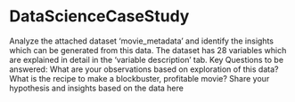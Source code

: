 # DataScienceCaseStudy
Analyze the attached dataset ‘movie_metadata’ and identify the insights which can be generated from this data. The dataset has 28 variables which are explained in detail in the ‘variable description’ tab.   Key Questions to be answered:  What are your observations based on exploration of this data? What is the recipe to make a blockbuster, profitable movie? Share your hypothesis and insights based on the data here
